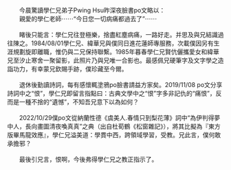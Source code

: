 <!--憶學仁兄一二--!>

　　今晨驚讀學仁兄弟子Pwing Hsu昨深夜臉書po文略以：<br>
  
　　親愛的學仁老師⋯⋯“今日您一切病痛都過去了”⋯⋯<br><br>
  
　　睹後只能言：學仁兄往登極樂，捨盡紅塵病痛，一路好走。并思及與兄結識過往陳之。1984/08/01學仁兄、緯華兄與僕同日進花蓮師專服務，次載僕因另有生涯規劃旋即離職，惟仍與二兄保持聯繫。1985年暮春學仁兄賢伉儷攜愛女和緯華兄至汐止寒舍一聚留影，此照片乃與兄唯一合影也。最感佩兄硬筆字及文字學之造詣功力，有幸蒙兄欽賜手跡，僕珍藏至今爾。<br><br>
  
　　退休後勤讀詩詞，每有感懷輒塗鴉po臉書請益方家矣。2019/11/08 po文分享詩詞中之“恨”，學仁兄即留言指點曰：古典文學中之“恨”字多非記仇的“痛恨”，反而是一種不捨的“遺憾”，不知吾兄意下以為如何？<br><br>
  
　　2022/10/29僕po文從納蘭性德《虞美人.春情只到梨花薄》詞中“為伊判得夢中人，長向畫圖清夜喚真真”之典（出自杜荀鶴《松窗雜記》），將其比擬為『東方版畢馬龍效應』，學仁兄溢美道：學貫中西，跨領域學習，受教。兄此言，僕何敢承擔邪？<br><br>
  
　　最後引兄言，恨啊，今後弗得學仁兄之教正指示了。